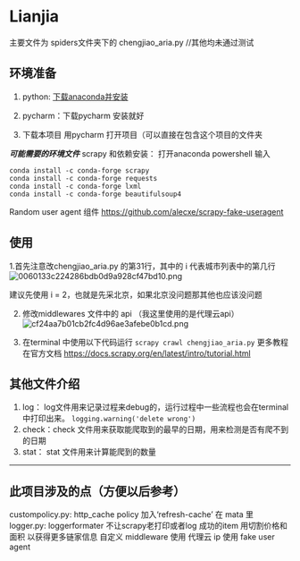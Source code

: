 # Lianjia
 
主要文件为 spiders文件夹下的 chengjiao_aria.py //其他均未通过测试

## 环境准备
1. python: [下载anaconda并安装](https://docs.anaconda.com/anaconda/install/windows/)
2. pycharm：下载pycharm 安装就好

3. 下载本项目
用pycharm 打开项目（可以直接在包含这个项目的文件夹

***可能需要的环境文件***
scrapy 和依赖安装： 打开anaconda powershell 输入
```
conda install -c conda-forge scrapy
conda install -c conda-forge requests
conda install -c conda-forge lxml
conda install -c conda-forge beautifulsoup4
```
Random user agent 组件
https://github.com/alecxe/scrapy-fake-useragent

## 使用
1.首先注意改chengjiao_aria.py 的第31行，其中的 i 代表城市列表中的第几行
![0060133c224286bdb0d9a928cf47bd10.png](:/7b9e8cea6061483ba2b864321cc4baf2)

建议先使用 i = 2，也就是先采北京，如果北京没问题那其他也应该没问题

2. 修改middlewares 文件中的 api （我这里使用的是代理云api）
 ![cf24aa7b01cb2fc4d96ae3afebe0b1cd.png](:/b83b52e0c5a0444e84b29013c64c8278)
 
3. 在terminal 中使用以下代码运行
 `scrapy crawl chengjiao_aria.py`
 更多教程在官方文档 https://docs.scrapy.org/en/latest/intro/tutorial.html
 
 
## 其他文件介绍
1. log： log文件用来记录过程来debug的，运行过程中一些流程也会在terminal中打印出来。
`logging.warning('delete wrong')`
2. check：check 文件用来获取能爬取到的最早的日期，用来检测是否有爬不到的日期
3. stat： stat 文件用来计算能爬到的数量

* * *

## 此项目涉及的点（方便以后参考）
custompolicy.py: http_cache policy 加入‘refresh-cache’ 在 mata 里
logger.py: loggerformater 不让scrapy老打印或者log 成功的item
用切割价格和面积 以获得更多链家信息
自定义 middleware 使用 代理云 ip 
使用 fake user agent
